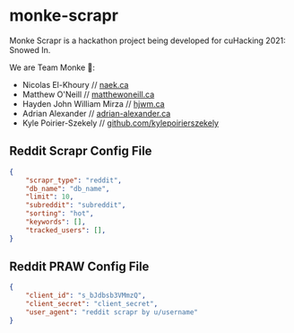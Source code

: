 # monke-scrapr

Monke Scrapr is a hackathon project being developed for cuHacking 2021: Snowed In.

We are Team Monke 🦍:

- Nicolas El-Khoury // [naek.ca](https://naek.ca)
- Matthew O'Neill // [matthewoneill.ca](https://matthewoneill.ca)
- Hayden John William Mirza // [hjwm.ca](https://hjwm.ca)
- Adrian Alexander // [adrian-alexander.ca](https://adrian-alexander.ca/)
- Kyle Poirier-Szekely // [github.com/kylepoirierszekely](https://github.com/kylepoirier)

## Reddit Scrapr Config File


```json
{
    "scrapr_type": "reddit",
    "db_name": "db_name",
    "limit": 10,
    "subreddit": "subreddit",
    "sorting": "hot",
    "keywords": [],
    "tracked_users": [],
}
```

## Reddit PRAW Config File

```json
{
    "client_id": "s_bJdbsb3VMmzQ",
    "client_secret": "client_secret",
    "user_agent": "reddit scrapr by u/username"
}
```
